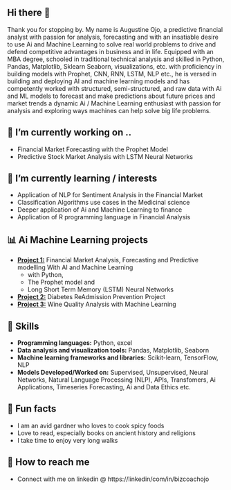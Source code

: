 ## Hi there 👋

<!--
**AiSuccessNow/AiSuccessNow** is a ✨ _special_ ✨ repository because its `README.md` (this file) appears on your GitHub profile.

Here are some ideas to get you started:

- 🔭 I’m currently working on ...
- 🌱 I’m currently learning ...
- 👯 I’m looking to collaborate on ...
- 🤔 I’m looking for help with ...
- 💬 Ask me about ...
- 📫 How to reach me: ...
- 😄 Pronouns: ...
- ⚡ 
-->


Thank you for stopping by. My name is Augustine Ojo, a predictive financial analyst with passion for analysis, forecasting and with an insatiable desire to use Ai and Machine Learning to solve real world problems to drive and defend competitive advantages in business and in life.  Equipped with an MBA degree, schooled in traditional technical analysis and skilled in Python, Pandas, Matplotlib, Sklearn Seaborn, visualizations, etc. with proficiency in building models with Prophet, CNN, RNN, LSTM, NLP etc., he is versed in building and deploying AI and machine learning models and has competently worked with structured, semi-structured, and raw data with Ai and ML models to forecast and make predictions about future prices and market trends a dynamic Ai / Machine Learning enthusiast with passion for analysis and exploring ways machines can help solve big life problems.
   
## 🔭 I’m currently working on ..
- Financial Market Forecasting with the Prophet Model 
- Predictive Stock Market Analysis with LSTM Neural Networks

## 🌱 I’m currently learning / interests
- Application of NLP for Sentiment Analysis in the Financial Market
- Classification Algorithms use cases in the Medicinal science 
- Deeper application of Ai and Machine Learning to finance
- Application of R programming language in Financial Analysis

## 📊 Ai Machine Learning projects 
- [**Project 1:**](https://github.com/AiSuccessNow/Financial-Analysis-With-AI.ML.git) Financial Market Analysis, Forecasting and Predictive modelling With AI and Machine Learning
   -    with Python,
   -    The Prophet model and
   -    Long Short Term Memory (LSTM) Neural Networks 
- [**Project 2:**](https://github.com/AiSuccessNow/Diabetes_ReAdmission_Prevention_Project.git) Diabetes ReAdmission Prevention Project
- [**Project 3:**](https://github.com/AiSuccessNow/Wine-Quality-Analysis.git) Wine Quality Analysis with Machine Learning

## 🚀 Skills
- **Programming languages:** Python, excel
- **Data analysis and visualization tools:** Pandas, Matplotlib, Seaborn
- **Machine learning frameworks and libraries:** Scikit-learn, TensorFlow, NLP
- **Models Developed/Worked on:** Supervised, Unsupervised, Neural Networks, Natural Language Processing (NLP), APIs, Transfomers, Ai Applications, Timeseries Forecasting, Ai and Data Ethics etc.

## 🌱 Fun facts
- I am an avid gardner who loves to cook spicy foods
- Love to read, especially books on ancient history and religions
- I take time to enjoy very long walks

## 🌱 How to reach me
  - Connect with me on linkedin @ https://linkedin/com/in/bizcoachojo

